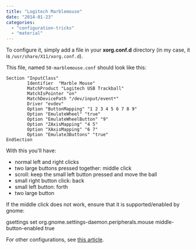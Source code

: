 ```yaml
---
title: "Logitech Marblemouse"
date: "2014-01-23"
categories: 
  - "configuration-tricks"
  - "material"
---
```


To configure it, simply add a file in your **xorg.conf.d** directory (in my case, it is `/usr/share/X11/xorg.conf.d`).

This file, named `50-marblemouse.conf` should look like this:

```
Section "InputClass"
        Identifier  "Marble Mouse"
        MatchProduct "Logitech USB Trackball"
        MatchIsPointer "on"
        MatchDevicePath "/dev/input/event*"
        Driver "evdev"
        Option "ButtonMapping" "1 2 3 4 5 6 7 8 9"
        Option "EmulateWheel" "true"
        Option "EmulateWheelButton" "9"
        Option "ZAxisMapping" "4 5"
        Option "XAxisMapping" "6 7"
        Option "Emulate3Buttons" "true"
EndSection
```

With this you'll have:

- normal left and right clicks
- two large buttons pressed together: middle click
- scroll: keep the small left button pressed and move the ball
- small right button click: back
- small left button: forth
- two large button

If the middle click does not work, ensure that it is supported/enabled by gnome:

gsettings set org.gnome.settings-daemon.peripherals.mouse middle-button-enabled true

For other configurations, see [this article](https://help.ubuntu.com/community/Logitech_Marblemouse_USB).
